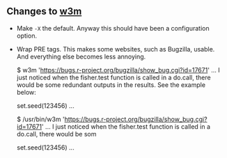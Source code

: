 ## Changes to [w3m](http://w3m.sourceforge.net/)

* Make `-X` the default. Anyway this should have been a configuration option.

* Wrap PRE tags. This makes some websites, such as Bugzilla, usable. And everything else becomes less annoying.

    $ w3m 'https://bugs.r-project.org/bugzilla/show_bug.cgi?id=17671'
    ...
    I just noticed when the fisher.test function is called in a do.call, there would be
    some redundant outputs in the results. See the example below:

    set.seed(123456)
    ...

    $ /usr/bin/w3m 'https://bugs.r-project.org/bugzilla/show_bug.cgi?id=17671'
    ...
    I just noticed when the fisher.test function is called in a do.call, there would be som

    set.seed(123456)
    ...
